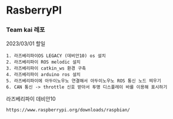 # RasberryPI
### Team kai 레포

2023/03/01 할일</br>
```
1. 라즈베리파이OS LEGACY (데비안10) os 설치
2. 라즈베리파이 ROS melodic 설치
3. 라즈베리파이 catkin_ws 환경 구축
4. 라즈베리파이 arduino ros 설치
5. 라즈베리파이에 아두이노우노 연결해서 아두이노우노 ROS 통신 노드 띄우기
6. CAN 통신 -> throttle 신호 받아서 투명 디스플레이 바를 이용해 표시하기
```
라즈베리파이 데비안10</br>
```
https://www.raspberrypi.org/downloads/raspbian/
```
